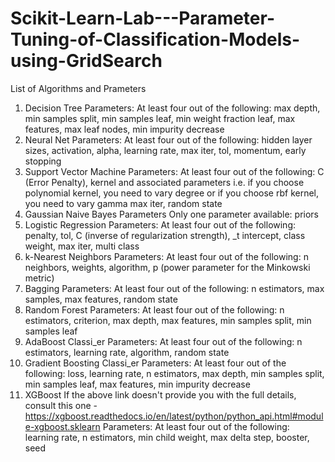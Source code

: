 # Scikit-Learn-Lab---Parameter-Tuning-of-Classification-Models-using-GridSearch

List of Algorithms and Prameters
1. Decision Tree
Parameters: At least four out of the following:
max depth,
min samples split,
min samples leaf,
min weight fraction leaf,
max features,
max leaf nodes,
min impurity decrease
2. Neural Net
Parameters: At least four out of the following:
hidden layer sizes,
activation,
alpha,
learning rate,
max iter,
tol,
momentum,
early stopping
3. Support Vector Machine
Parameters: At least four out of the following:
C (Error Penalty),
kernel and associated parameters i.e. if you choose polynomial kernel, you need to vary degree
or if you choose rbf kernel, you need to vary gamma
max iter,
random state
4. Gaussian Naive Bayes
Parameters Only one parameter available:
priors
5. Logistic Regression
Parameters: At least four out of the following:
penalty,
tol,
C (inverse of regularization strength),
_t intercept,
class weight,
max iter,
multi class
6. k-Nearest Neighbors
Parameters: At least four out of the following:
n neighbors,
weights,
algorithm,
p (power parameter for the Minkowski metric)
7. Bagging
Parameters: At least four out of the following:
n estimators,
max samples,
max features,
random state
8. Random Forest
Parameters: At least four out of the following:
n estimators,
criterion,
max depth,
max features,
min samples split,
min samples leaf
9. AdaBoost Classi_er
Parameters: At least four out of the following:
n estimators,
learning rate,
algorithm,
random state
10. Gradient Boosting Classi_er
Parameters: At least four out of the following:
loss,
learning rate,
n estimators,
max depth,
min samples split,
min samples leaf,
max features,
min impurity decrease
11. XGBoost
If the above link doesn't provide you with the full details, consult this one -
https://xgboost.readthedocs.io/en/latest/python/python_api.html#module-xgboost.sklearn
Parameters: At least four out of the following:
learning rate,
n estimators,
min child weight,
max delta step,
booster,
seed
